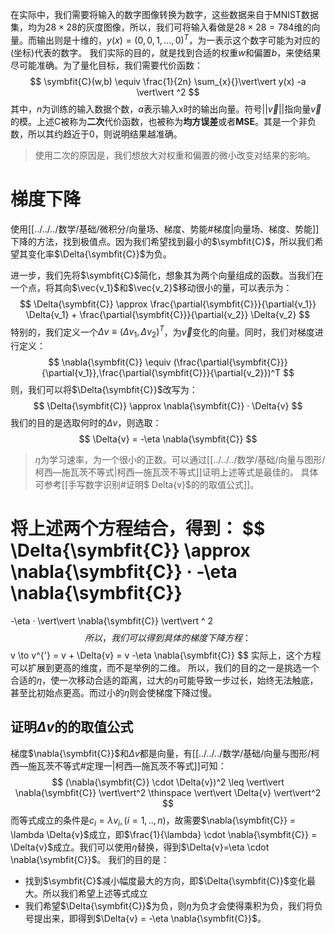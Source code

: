 在实际中，我们需要将输入的数字图像转换为数字，这些数据来自于MNIST数据集，均为$28 \times 28$的灰度图像，所以，我们可将输入看做是$28 \times 28 = 784$维的向量。而输出则是十维的，$y(x) = (0,0,1,...,0)^{T}$，为一表示这个数字可能为对应的(坐标)代表的数字。
我们实际的目的，就是找到合适的权重$w$和偏置$b$，来使结果尽可能准确。为了量化目标，我们需要代价函数：
$$
\symbfit{C}(w,b) 
\equiv 
\frac{1}{2n} \sum_{x}{}\vert\vert y(x) -a \vert\vert ^2
$$
其中，$n$为训练的输入数据个数，$a$表示输入x时的输出向量。符号$\vert\vert \vec{v} \vert\vert$指向量$\vec{v}$的模。上述C被称为**二次**代价函数，也被称为**均方误差**或者**MSE**。其是一个非负数，所以其约趋近于0，则说明结果越准确。
> 使用二次的原因是，我们想放大对权重和偏置的微小改变对结果的影响。

# 梯度下降
使用[[../../../数学/基础/微积分/向量场、梯度、势能#梯度|向量场、梯度、势能]]下降的方法，找到极值点。因为我们希望找到最小的$\symbfit{C}$，所以我们希望其变化率$\Delta{\symbfit{C}}$为负。

进一步，我们先将$\symbfit{C}$简化，想象其为两个向量组成的函数。当我们在一个点，将其向$\vec{v_1}$和$\vec{v_2}$移动很小的量，可以表示为：
$$
\Delta{\symbfit{C}} 
\approx 
\frac{\partial{\symbfit{C}}}{\partial{v_1}} \Delta{v_1}
+
\frac{\partial{\symbfit{C}}}{\partial{v_2}} \Delta{v_2}
$$
特别的，我们定义一个$\Delta{v} \equiv (\Delta{v_1}, \Delta{v_2})^T$，为$\vec{v}$变化的向量。同时，我们对梯度进行定义：
$$
\nabla{\symbfit{C}} \equiv
(\frac{\partial{\symbfit{C}}}{\partial{v_1}},\frac{\partial{\symbfit{C}}}{\partial{v_2}})^T
$$
则，我们可以将$\Delta{\symbfit{C}}$改写为：
$$
\Delta{\symbfit{C}} 
\approx
\nabla{\symbfit{C}} · \Delta{v}
$$
我们的目的是选取何时的$\Delta{v}$，则选取：
$$
\Delta{v} = -\eta \nabla{\symbfit{C}}
$$
> $\eta$为学习速率，为一个很小的正数。可以通过[[../../../数学/基础/向量与图形/柯西—施瓦茨不等式|柯西—施瓦茨不等式]]证明上述等式是最佳的。
> 具体可参考[[手写数字识别#证明$ Delta{v}$的的取值公式]]。

将上述两个方程结合，得到：
$$
\Delta{\symbfit{C}} 
\approx
\nabla{\symbfit{C}} · -\eta \nabla{\symbfit{C}}
=
-\eta · \vert\vert \nabla{\symbfit{C}} \vert\vert ^ 2
$$
所以，我们可以得到具体的梯度下降方程：
$$
v \to v^{'} = v + \Delta{v} = v -\eta \nabla{\symbfit{C}}
$$
实际上，这个方程可以扩展到更高的维度，而不是举例的二维。
所以，我们的目的之一是挑选一个合适的$\eta$，使一次移动合适的距离，过大的$\eta$可能导致一步过长，始终无法触底，甚至比初始点更高。而过小的$\eta$则会使梯度下降过慢。




## 证明$\Delta{v}$的的取值公式
梯度$\nabla{\symbfit{C}}$和$\Delta{v}$都是向量，有[[../../../数学/基础/向量与图形/柯西—施瓦茨不等式#定理一|柯西—施瓦茨不等式]]可知：
$$
(\nabla{\symbfit{C}} \cdot \Delta{v})^2
\leq
\vert\vert \nabla{\symbfit{C}} \vert\vert^2
\thinspace
\vert\vert \Delta{v} \vert\vert^2
$$
而等式成立的条件是$c_i = \lambda{v_i}, (i = 1,..,n)$，故需要$\nabla{\symbfit{C}} = \lambda \Delta{v}$成立，即$\frac{1}{\lambda} \cdot \nabla{\symbfit{C}} = \Delta{v}$成立。我们可以使用$\eta$替换，得到$\Delta{v}=\eta \cdot \nabla{\symbfit{C}}$。
我们的目的是：
- 找到$\symbfit{C}$减小幅度最大的方向，即$\Delta{\symbfit{C}}$变化最大。所以我们希望上述等式成立
- 我们希望$\Delta{\symbfit{C}}$为负，则$\eta$为负才会使得乘积为负，我们将负号提出来，即得到$\Delta{v} = -\eta \nabla{\symbfit{C}}$。
